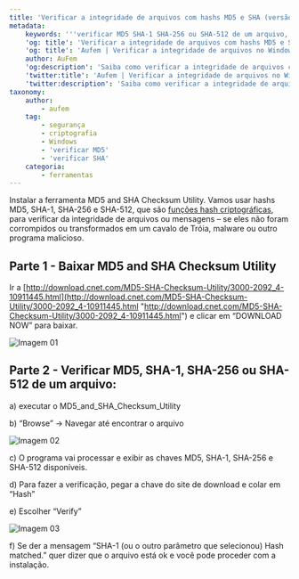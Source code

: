 ```yaml
---
title: 'Verificar a integridade de arquivos com hashs MD5 e SHA (versão Windows)'
metadata:
    keywords: '''verificar MD5 SHA-1 SHA-256 ou SHA-512 de um arquivo, criptografia, MD5 and SHA Checksum Utility'''
    'og: title': 'Verificar a integridade de arquivos com hashs MD5 e SHA'
    'og: title': 'Aufem | Verificar a integridade de arquivos no Windows'
    author: AuFem
    'og:description': 'Saiba como verificar a integridade de arquivos com hashs MD5 e SHA no Windows.'
    'twitter:title': 'Aufem | Verificar a integridade de arquivos no Windows'
    'twitter:description': 'Saiba como verificar a integridade de arquivos com hashs MD5 e SHA no Windows.'
taxonomy:
    author:
        - aufem
    tag:
        - segurança
        - criptografia
        - Windows
        - 'verificar MD5'
        - 'verificar SHA'
    categoria:
        - ferramentas
---
```


Instalar a ferramenta MD5 and SHA Checksum Utility. Vamos usar hashs MD5, SHA-1, SHA-256 e SHA-512, que são [funções hash criptográficas](https://pt.wikipedia.org/wiki/Fun%C3%A7%C3%A3o_hash_criptogr%C3%A1fica), para verificar da integridade de arquivos ou mensagens – se eles não foram corrompidos ou transformados em um cavalo de Tróia, malware ou outro programa malicioso.

## Parte 1 - Baixar MD5 and SHA Checksum Utility

Ir a [http://download.cnet.com/MD5-SHA-Checksum-Utility/3000-2092_4-10911445.html](http://download.cnet.com/MD5-SHA-Checksum-Utility/3000-2092_4-10911445.html "http://download.cnet.com/MD5-SHA-Checksum-Utility/3000-2092_4-10911445.html") e clicar em “DOWNLOAD NOW” para baixar.

![Imagem 01](https://cdn.pbrd.co/images/1GDnkJB1.jpg)

## Parte 2 - Verificar MD5, SHA-1, SHA-256 ou SHA-512 de um arquivo: 

a)	executar o MD5_and_SHA_Checksum_Utility

b)	“Browse” -> Navegar até encontrar o arquivo

![Imagem 02](https://cdn.pbrd.co/images/1GDDLQFy.jpg)

c)	O programa vai processar e exibir as chaves MD5, SHA-1, SHA-256 e SHA-512 disponíveis. 

d)	Para fazer a verificação, pegar a chave do site de download e colar em “Hash” 

e)	Escolher “Verify”

![Imagem 03](https://cdn.pbrd.co/images/13n5xxJI.png)

f)	Se der a mensagem “SHA-1 (ou o outro parâmetro que selecionou) Hash matched.” quer dizer que o arquivo está ok e você pode proceder com a instalação.